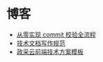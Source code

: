 # 博客

- [从零实现 commit 校验全流程](./verify-commit)
- [技术文档写作规范](./document-style-guide)
- [政采云前端技术方案模板](./technical-solutions)
